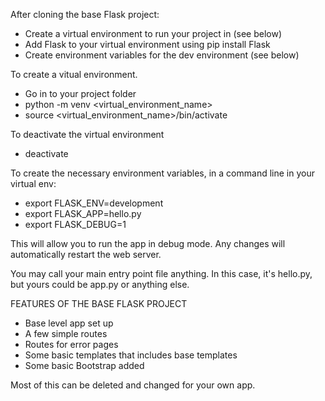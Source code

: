 After cloning the base Flask project:
- Create a virtual environment to run your project in (see below)
- Add Flask to your virtual environment using pip install Flask
- Create environment variables for the dev environment (see below)

To create a vitual environment.
- Go in to your project folder
- python -m venv <virtual_environment_name>
- source <virtual_environment_name>/bin/activate

To deactivate the virtual environment
- deactivate

To create the necessary environment variables, in a command line in your virtual env:
- export FLASK_ENV=development
- export FLASK_APP=hello.py
- export FLASK_DEBUG=1

This will allow you to run the app in debug mode. Any changes will automatically restart the web server.

You may call your main entry point file anything. In this case, it's hello.py, but yours could be app.py or anything else. 


FEATURES OF THE BASE FLASK PROJECT
- Base level app set up
- A few simple routes
- Routes for error pages
- Some basic templates that includes base templates
- Some basic Bootstrap added

Most of this can be deleted and changed for your own app.

